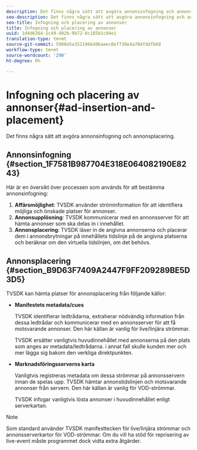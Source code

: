 ```yaml
---
description: Det finns några sätt att avgöra annonsinfogning och annonsplacering.
seo-description: Det finns några sätt att avgöra annonsinfogning och annonsplacering.
seo-title: Infogning och placering av annonser
title: Infogning och placering av annonser
uuid: 1d4d6364-1c49-402b-9b72-8c185b1c94e1
translation-type: tm+mt
source-git-commit: 5908e5a3521966496aeec0ef730e4a704fddfb68
workflow-type: tm+mt
source-wordcount: '290'
ht-degree: 0%

---
```



# Infogning och placering av annonser{#ad-insertion-and-placement}

Det finns några sätt att avgöra annonsinfogning och annonsplacering.

## Annonsinfogning {#section_1F7581B987704E318E064082190E8243}

Här är en översikt över processen som används för att bestämma annonsinfogning:

1. **Affärsmöjlighet**: TVSDK använder ströminformation för att identifiera möjliga och önskade platser för annonser.
1. **Annonsupplösning**: TVSDK kommunicerar med en annonsserver för att hämta annonser som ska delas in i innehållet.
1. **Annonsplacering**: TVSDK läser in de angivna annonserna och placerar dem i annonsbrytningar på innehållets tidslinje på de angivna platserna och beräknar om den virtuella tidslinjen, om det behövs.

## Annonsplacering {#section_B9D63F7409A2447F9FF209289BE5D3D5}

TVSDK kan hämta platser för annonsplacering från följande källor:

* **Manifestets metadata/cues**

   TVSDK identifierar ledtrådarna, extraherar nödvändig information från dessa ledtrådar och kommunicerar med en annonsserver för att få motsvarande annonser. Den här källan är vanlig för live/linjära strömmar.

   TVSDK ersätter vanligtvis huvudinnehållet med annonserna på den plats som anges av metadata/ledtrådarna. i annat fall skulle kunden mer och mer lägga sig bakom den verkliga direktpunkten.

* **Marknadsföringsserverns karta**

   Vanligtvis registreras metadata om dessa strömmar på annonsservern innan de spelas upp. TVSDK hämtar annonstidslinjen och motsvarande annonser från servern. Den här källan är vanlig för VOD-strömmar.

   TVSDK infogar vanligtvis lösta annonser i huvudinnehållet enligt serverkartan.

>[!NOTE]
>
>Som standard använder TVSDK manifesttecken för live/linjära strömmar och annonsserverkartor för VOD-strömmar. Om du vill ha stöd för reprisering av live-event måste programmet dock vidta extra åtgärder.

